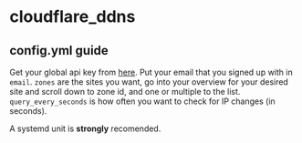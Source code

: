 # cloudflare_ddns

## config.yml guide

Get your global api key from [here](https://dash.cloudflare.com/profile/api-tokens).
Put your email that you signed up with in `email`.
`zones` are the sites you want, go into your overview for your desired site and scroll down to zone id, and one or multiple to the list.
`query_every_seconds` is how often you want to check for IP changes (in seconds).

A systemd unit is **strongly** recomended.
